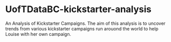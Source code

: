 # UofTDataBC-kickstarter-analysis
An Analysis of Kickstarter Campaigns.
The aim of this analysis is to uncover trends from various kickstarter campaigns run arouond the world to help Louise with her own campaign.
